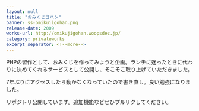 ```yaml
---
layout: null
title: "おみくじゴハン"
banner: ss-omikujigohan.png
release-date: 2009
works-url: http://omikujigohan.woopsdez.jp/
category: privateworks
excerpt_separator: <!--more-->
---
```


PHPの習作として、おみくじを作ってみようと企画。ランチに迷ったときに代わりに決めてくれるサービスとして公開し、そこそこ取り上げていただきました。

<!--more-->

7年ぶりにアクセスしたら動かなくなっていたので書き直し。良い勉強になりました。

リポジトリ公開しています。追加機能などぜひプルリクしてください。